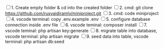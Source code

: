 <input type="checkbox" name="i1"><label for="i1">1. Create empty folder & cd into the created folder</label></input>
<input type="checkbox" name="i2"><label for="i2">2. cmd: git clone https://github.com/rusyaidiramly/miniproject.git</label></input>
<input type="checkbox" name="i3"><label for="i3">3. cmd: code miniproject</label></input>
<input type="checkbox" name="i4"><label for="i4">4. vscode terminal: copy .env.example .env</label></input>
<input type="checkbox" name="i5"><label for="i5">5. configure database connection inside .env file</label></input>
<input type="checkbox" name="i6"><label for="i6">6. vscode teminal: composer install</label></input>
<input type="checkbox" name="i7"><label for="i7">7. vscode teminal: php artisan key:generate</label></input>
<input type="checkbox" name="i8"><label for="i8">8. migrate table into database, vscode terminal: php artisan migrate</label></input>
<input type="checkbox" name="i9"><label for="i9">9. seed data into table, vscode terminal: php artisan db:seed</label></input>
